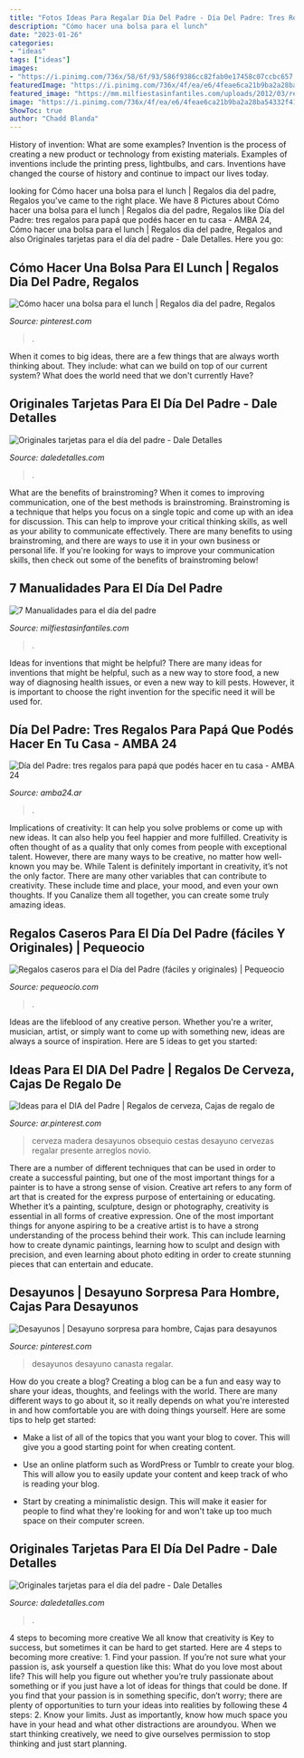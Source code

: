 ```yaml
---
title: "Fotos Ideas Para Regalar Dia Del Padre - Día Del Padre: Tres Regalos Para Papá Que Podés Hacer En Tu Casa"
description: "Cómo hacer una bolsa para el lunch"
date: "2023-01-26"
categories:
- "ideas"
tags: ["ideas"]
images:
- "https://i.pinimg.com/736x/58/6f/93/586f9386cc82fab0e17458c07ccbc657.jpg"
featuredImage: "https://i.pinimg.com/736x/4f/ea/e6/4feae6ca21b9ba2a28ba54332f41e0cf.jpg"
featured_image: "https://mm.milfiestasinfantiles.com/uploads/2012/03/regalos-dia-del-padre-album.jpg"
image: "https://i.pinimg.com/736x/4f/ea/e6/4feae6ca21b9ba2a28ba54332f41e0cf.jpg"
ShowToc: true
author: "Chadd Blanda"
---
```



History of invention: What are some examples?
Invention is the process of creating a new product or technology from existing materials. Examples of inventions include the printing press, lightbulbs, and cars. Inventions have changed the course of history and continue to impact our lives today.

	

		
looking for Cómo hacer una bolsa para el lunch | Regalos dia del padre, Regalos you've came to the right place. We have 8 Pictures about Cómo hacer una bolsa para el lunch | Regalos dia del padre, Regalos like Día del Padre: tres regalos para papá que podés hacer en tu casa - AMBA 24, Cómo hacer una bolsa para el lunch | Regalos dia del padre, Regalos and also Originales tarjetas para el día del padre - Dale Detalles. Here you go:
		
    
## Cómo Hacer Una Bolsa Para El Lunch | Regalos Dia Del Padre, Regalos

<img loading=lazy src="https://i.pinimg.com/736x/4f/ea/e6/4feae6ca21b9ba2a28ba54332f41e0cf.jpg" onerror="this.onerror=null;this.src='https://tse2.mm.bing.net/th?id=OIP.AxN6m23ZWGzxQjbBWPgcWAHaPc&amp;pid=15.1';" alt="Cómo hacer una bolsa para el lunch | Regalos dia del padre, Regalos">

_Source: pinterest.com_

>. 

	

When it comes to big ideas, there are a few things that are always worth thinking about. They include: what can we build on top of our current system? What does the world need that we don't currently Have?

    
## Originales Tarjetas Para El Día Del Padre - Dale Detalles

<img loading=lazy src="https://i1.wp.com/www.daledetalles.com/wp-content/uploads/2017/06/tarjeta-dia-del-padre19.png" onerror="this.onerror=null;this.src='https://tse3.mm.bing.net/th?id=OIP.tDtCNErof83BI6AjpLDz7QHaDP&amp;pid=15.1';" alt="Originales tarjetas para el día del padre - Dale Detalles">

_Source: daledetalles.com_

>. 

	

What are the benefits of brainstroming?
When it comes to improving communication, one of the best methods is brainstroming. Brainstroming is a technique that helps you focus on a single topic and come up with an idea for discussion. This can help to improve your critical thinking skills, as well as your ability to communicate effectively. There are many benefits to using brainstroming, and there are ways to use it in your own business or personal life. If you're looking for ways to improve your communication skills, then check out some of the benefits of brainstroming below!

    
## 7 Manualidades Para El Día Del Padre

<img loading=lazy src="https://mm.milfiestasinfantiles.com/uploads/2012/03/regalos-dia-del-padre-album.jpg" onerror="this.onerror=null;this.src='https://tse4.mm.bing.net/th?id=OIP.HR6HfOdlVEpQWqfJiTzHqQAAAA&amp;pid=15.1';" alt="7 Manualidades para el día del padre">

_Source: milfiestasinfantiles.com_

>. 

	

Ideas for inventions that might be helpful?
There are many ideas for inventions that might be helpful, such as a new way to store food, a new way of diagnosing health issues, or even a new way to kill pests. However, it is important to choose the right invention for the specific need it will be used for.

    
## Día Del Padre: Tres Regalos Para Papá Que Podés Hacer En Tu Casa - AMBA 24

<img loading=lazy src="https://www.amba24.ar/u/fotografias/m/2021/6/8/f1280x720-39179_170854_5050.jpg" onerror="this.onerror=null;this.src='https://tse1.mm.bing.net/th?id=OIP.s-pjL5ijzRTtgZnO4LoVKQHaEK&amp;pid=15.1';" alt="Día del Padre: tres regalos para papá que podés hacer en tu casa - AMBA 24">

_Source: amba24.ar_

>. 

	

Implications of creativity: It can help you solve problems or come up with new ideas. It can also help you feel happier and more fulfilled.
Creativity is often thought of as a quality that only comes from people with exceptional talent. However, there are many ways to be creative, no matter how well-known you may be. While Talent is definitely important in creativity, it’s not the only factor. There are many other variables that can contribute to creativity. These include time and place, your mood, and even your own thoughts. If you Canalize them all together, you can create some truly amazing ideas.

    
## Regalos Caseros Para El Día Del Padre (fáciles Y Originales) | Pequeocio

<img loading=lazy src="https://www.pequeocio.com/wp-content/uploads/2015/02/regalos-caseros-papa-860x700.jpg" onerror="this.onerror=null;this.src='https://tse2.mm.bing.net/th?id=OIP.xFQSRbY9RPDXotvD2-XswAHaGB&amp;pid=15.1';" alt="Regalos caseros para el Día del Padre (fáciles y originales) | Pequeocio">

_Source: pequeocio.com_

>. 

	

Ideas are the lifeblood of any creative person. Whether you're a writer, musician, artist, or simply want to come up with something new, ideas are always a source of inspiration. Here are 5 ideas to get you started: 

    
## Ideas Para El DIA Del Padre | Regalos De Cerveza, Cajas De Regalo De

<img loading=lazy src="https://i.pinimg.com/736x/06/c2/e2/06c2e2389c2565526502200aee8ade2e.jpg" onerror="this.onerror=null;this.src='https://tse3.mm.bing.net/th?id=OIP.Zt6WaYOJTmkiBlIFIy1kgAAAAA&amp;pid=15.1';" alt="Ideas para el DIA del Padre | Regalos de cerveza, Cajas de regalo de">

_Source: ar.pinterest.com_

>cerveza madera desayunos obsequio cestas desayuno cervezas regalar presente arreglos novio. 

	

There are a number of different techniques that can be used in order to create a successful painting, but one of the most important things for a painter is to have a strong sense of vision.
Creative art refers to any form of art that is created for the express purpose of entertaining or educating. Whether it’s a painting, sculpture, design or photography, creativity is essential in all forms of creative expression. One of the most important things for anyone aspiring to be a creative artist is to have a strong understanding of the process behind their work. This can include learning how to create dynamic paintings, learning how to sculpt and design with precision, and even learning about photo editing in order to create stunning pieces that can entertain and educate.

    
## Desayunos | Desayuno Sorpresa Para Hombre, Cajas Para Desayunos

<img loading=lazy src="https://i.pinimg.com/736x/58/6f/93/586f9386cc82fab0e17458c07ccbc657.jpg" onerror="this.onerror=null;this.src='https://tse1.mm.bing.net/th?id=OIP.co_JtAAnS2XV-G8TIltC0gHaJ4&amp;pid=15.1';" alt="Desayunos | Desayuno sorpresa para hombre, Cajas para desayunos">

_Source: pinterest.com_

>desayunos desayuno canasta regalar. 

	

How do you create a blog?
Creating a blog can be a fun and easy way to share your ideas, thoughts, and feelings with the world. There are many different ways to go about it, so it really depends on what you're interested in and how comfortable you are with doing things yourself. Here are some tips to help get started: 
- Make a list of all of the topics that you want your blog to cover. This will give you a good starting point for when creating content.

- Use an online platform such as WordPress or Tumblr to create your blog. This will allow you to easily update your content and keep track of who is reading your blog.

- Start by creating a minimalistic design. This will make it easier for people to find what they're looking for and won't take up too much space on their computer screen.

    
## Originales Tarjetas Para El Día Del Padre - Dale Detalles

<img loading=lazy src="https://i2.wp.com/www.daledetalles.com/wp-content/uploads/2017/06/tarjeta-dia-del-padre4-e1497372661916.jpg" onerror="this.onerror=null;this.src='https://tse2.mm.bing.net/th?id=OIP.hNszfQRk9ehF4sBjpUrX0wHaPd&amp;pid=15.1';" alt="Originales tarjetas para el día del padre - Dale Detalles">

_Source: daledetalles.com_

>. 

	

4 steps to becoming more creative
We all know that creativity is Key to success, but sometimes it can be hard to get started. Here are 4 steps to becoming more creative: 1. Find your passion. If you’re not sure what your passion is, ask yourself a question like this: What do you love most about life? This will help you figure out whether you’re truly passionate about something or if you just have a lot of ideas for things that could be done. If you find that your passion is in something specific, don’t worry; there are plenty of opportunities to turn your ideas into realities by following these 4 steps: 
2. Know your limits. Just as importantly, know how much space you have in your head and what other distractions are aroundyou. When we start thinking creatively, we need to give ourselves permission to stop thinking and just start planning.

